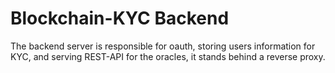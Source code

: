 # Blockchain-KYC Backend

The backend server is responsible for oauth, storing users information for KYC, and serving REST-API for the oracles, it stands behind a reverse proxy.
